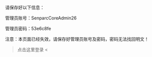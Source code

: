 ﻿## 

请保存好以下信息：

管理员账号：SenparcCoreAdmin26

管理员密码：53e6c8fe

注意：本页面已经失效，请保存好管理员账号及密码，密码无法找回明文！

> 点击这里登录 <